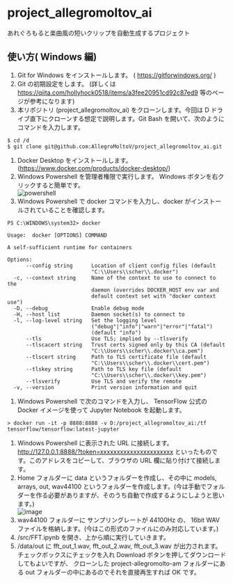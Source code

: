 # project_allegromoltov_ai
あれぐろもると楽曲風の短いクリップを自動生成するプロジェクト

## 使い方( Windows 編)

1. Git for Windows をインストールします。 ( https://gitforwindows.org/ )
1. Git の初期設定をします。 (詳しくは https://qiita.com/hollyhock0518/items/a3fee20951cd92c87ed9 等のページが参考になります)
1. 本リポジトリ (project_allegromoltov_ai) をクローンします。今回は D ドライブ直下にクローンする想定で説明します。Git Bash を開いて、次のようにコマンドを入力します。 <br>
```
$ cd /d
$ git clone git@github.com:AllegroMoltoV/project_allegromoltov_ai.git
```
1. Docker Desktop をインストールします。 (https://www.docker.com/products/docker-desktop/)
1. Windows Powershell を管理者権限で実行します。 Windows ボタンを右クリックすると簡単です。<br>
![powershell](https://user-images.githubusercontent.com/77569633/220794460-fb77715e-2f6f-4920-86fe-672723ce9ff9.png)
1. Windows Powershell で docker コマンドを入力し、docker がインストールされていることを確認します。<br>
```
PS C:\WINDOWS\system32> docker

Usage:  docker [OPTIONS] COMMAND

A self-sufficient runtime for containers

Options:
      --config string      Location of client config files (default
                           "C:\\Users\\scher\\.docker")
  -c, --context string     Name of the context to use to connect to the
                           daemon (overrides DOCKER_HOST env var and
                           default context set with "docker context use")
  -D, --debug              Enable debug mode
  -H, --host list          Daemon socket(s) to connect to
  -l, --log-level string   Set the logging level
                           ("debug"|"info"|"warn"|"error"|"fatal")
                           (default "info")
      --tls                Use TLS; implied by --tlsverify
      --tlscacert string   Trust certs signed only by this CA (default
                           "C:\\Users\\scher\\.docker\\ca.pem")
      --tlscert string     Path to TLS certificate file (default
                           "C:\\Users\\scher\\.docker\\cert.pem")
      --tlskey string      Path to TLS key file (default
                           "C:\\Users\\scher\\.docker\\key.pem")
      --tlsverify          Use TLS and verify the remote
  -v, --version            Print version information and quit
```
1. Windows Powershell で次のコマンドを入力し、 TensorFlow 公式の Docker イメージを使って Jupyter Notebook を起動します。 <br>
```
> docker run -it -p 8888:8888 -v D:/project_allegromoltov_ai:/tf tensorflow/tensorflow:latest-jupyter
```
1. Windows Powershell に表示された URL に接続します。 http://127.0.0.1:8888/?token=xxxxxxxxxxxxxxxxxxxxxx といったものです。このアドレスをコピーして、ブラウザの URL 欄に貼り付けて接続します。
1. Home フォルダーに data というフォルダーを作成し、その中に models, arrays, out, wav44100 というフォルダーを作成します。(今は手動でフォルダーを作る必要がありますが、そのうち自動で作成するようにしようと思います。)<br>
![image](https://user-images.githubusercontent.com/77569633/220796386-99439722-efd2-4673-ae88-98e9d7c53db2.png)
1. wav44100 フォルダーに サンプリングレートが 44100Hz の、 16bit WAV ファイルを格納します。(今はこの形式のファイルにのみ対応しています。)
1. /src/FFT.ipynb を開き、上から順に実行していきます。
1. /data/out に fft_out_1.wav, fft_out_2.wav, fft_out_3.wav が出力されます。チェックボックスにチェックを入れ Download ボタンを押してダウンロードしてもよいですが、 クローンした project-allegromolto-am フォルダーにある out フォルダーの中にあるのでそれを直接再生すれば OK です。
